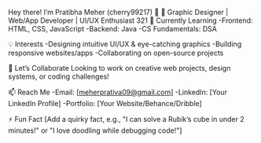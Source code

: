 Hey there! I’m Pratibha Meher (cherry99217) 🌸
🎨 Graphic Designer | Web/App Developer | UI/UX Enthusiast
321
🌱 Currently Learning
 -Frontend: HTML, CSS, JavaScript
 -Backend: Java
 -CS Fundamentals: DSA

💡 Interests
 -Designing intuitive UI/UX & eye-catching graphics
 -Building responsive websites/apps
 -Collaborating on open-source projects

🤝 Let’s Collaborate
 Looking to work on creative web projects, design systems, or coding challenges!

📫 Reach Me
 -Email: [meherprativa09@gmail.com]
 -LinkedIn: [Your LinkedIn Profile]
-Portfolio: [Your Website/Behance/Dribble]

⚡ Fun Fact
[Add a quirky fact, e.g., "I can solve a Rubik’s cube in under 2 minutes!" or "I love doodling while debugging code!"]
<!---
cherry99217/cherry99217 is a ✨ special ✨ repository because its `README.md` (this file) appears on your GitHub profile.
You can click the Preview link to take a look at your changes.
--->
